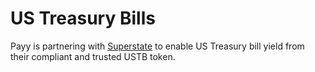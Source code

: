 # US Treasury Bills

Payy is partnering with [Superstate](https://superstate.com/) to enable US Treasury bill yield from their compliant and trusted USTB token.
